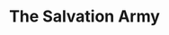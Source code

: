 ---
title: "The Salvation Army"
url: /erie/the-salvation-army-sassafras-street/
shop: Gebrauchtwaren
---